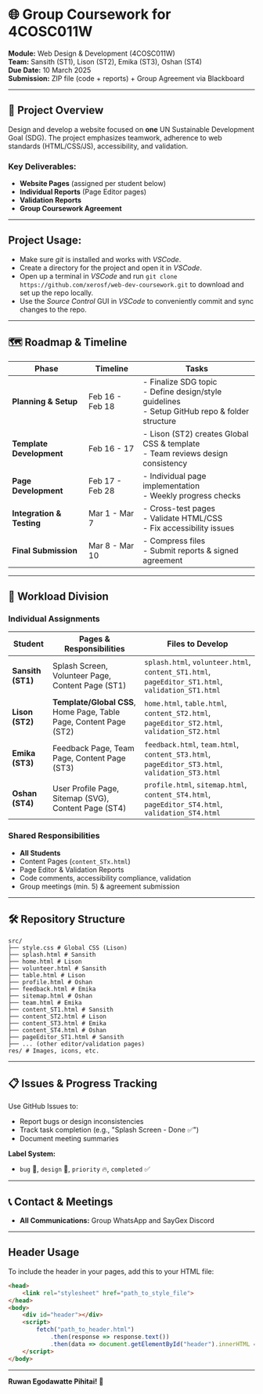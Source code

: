 # 🌐 Group Coursework for 4COSC011W

**Module:** Web Design & Development (4COSC011W)  
**Team:** Sansith (ST1), Lison (ST2), Emika (ST3), Oshan (ST4)  
**Due Date:** 10 March 2025  
**Submission:** ZIP file (code + reports) + Group Agreement via Blackboard  

---

## 📌 Project Overview
Design and develop a website focused on **one** UN Sustainable Development Goal (SDG). The project emphasizes teamwork, adherence to web standards (HTML/CSS/JS), accessibility, and validation.  

### Key Deliverables:
- **Website Pages** (assigned per student below)  
- **Individual Reports** (Page Editor pages)  
- **Validation Reports**  
- **Group Coursework Agreement**  

---

## Project Usage:
 - Make sure *git* is installed and works with *VSCode*.
 - Create a directory for the project and open it in *VSCode*.
 - Open up a terminal in *VSCode* and run `git clone https://github.com/xerosf/web-dev-coursework.git` to download and set up the repo locally.
 - Use the *Source Control* GUI in *VSCode* to conveniently commit and sync changes to the repo.

---

## 🗺️ Roadmap & Timeline

| Phase                | Timeline       | Tasks                                                                 |
|----------------------|----------------|-----------------------------------------------------------------------|
| **Planning & Setup** | Feb 16 - Feb 18 | - Finalize SDG topic <br> - Define design/style guidelines <br> - Setup GitHub repo & folder structure |
| **Template Development** | Feb 16 - 17 | - Lison (ST2) creates Global CSS & template <br> - Team reviews design consistency |
| **Page Development** | Feb 17 - Feb 28 | - Individual page implementation <br> - Weekly progress checks       |
| **Integration & Testing** | Mar 1 - Mar 7 | - Cross-test pages <br> - Validate HTML/CSS <br> - Fix accessibility issues |
| **Final Submission** | Mar 8 - Mar 10 | - Compress files <br> - Submit reports & signed agreement            |

---

## 👥 Workload Division

### Individual Assignments
| Student   | Pages & Responsibilities                                                                 | Files to Develop                          |
|-----------|------------------------------------------------------------------------------------------|-------------------------------------------|
| **Sansith (ST1)** | Splash Screen, Volunteer Page, Content Page (ST1)                                        | `splash.html`, `volunteer.html`, `content_ST1.html`, `pageEditor_ST1.html`, `validation_ST1.html` |
| **Lison (ST2)**   | **Template/Global CSS**, Home Page, Table Page, Content Page (ST2)                       | `home.html`, `table.html`, `content_ST2.html`, `pageEditor_ST2.html`, `validation_ST2.html` |
| **Emika (ST3)**   | Feedback Page, Team Page, Content Page (ST3)                                             | `feedback.html`, `team.html`, `content_ST3.html`, `pageEditor_ST3.html`, `validation_ST3.html` |
| **Oshan (ST4)**   | User Profile Page, Sitemap (SVG), Content Page (ST4)                                     | `profile.html`, `sitemap.html`, `content_ST4.html`, `pageEditor_ST4.html`, `validation_ST4.html` |

### Shared Responsibilities
- **All Students**  
- Content Pages (`content_STx.html`)  
- Page Editor & Validation Reports  
- Code comments, accessibility compliance, validation  
- Group meetings (min. 5) & agreement submission  

---

## 🛠️ Repository Structure

```
src/
├── style.css # Global CSS (Lison)
├── splash.html # Sansith
├── home.html # Lison
├── volunteer.html # Sansith
├── table.html # Lison
├── profile.html # Oshan
├── feedback.html # Emika
├── sitemap.html # Oshan
├── team.html # Emika
├── content_ST1.html # Sansith
├── content_ST2.html # Lison
├── content_ST3.html # Emika
├── content_ST4.html # Oshan
├── pageEditor_ST1.html # Sansith
├── ... (other editor/validation pages)
res/ # Images, icons, etc.
```

---

## 📋 Issues & Progress Tracking
Use GitHub Issues to:
- Report bugs or design inconsistencies  
- Track task completion (e.g., "Splash Screen - Done ✅")  
- Document meeting summaries  

**Label System:**  
- `bug` 🐞, `design` 🎨, `priority` 🔥, `completed` ✅  

---

## 📞 Contact & Meetings
- **All Communications:** Group WhatsApp and SayGex Discord

---
## Header Usage
To include the header in your pages, add this to your HTML file:
```html
<head>
    <link rel="stylesheet" href="path_to_style_file">
</head>
<body>
    <div id="header"></div>
    <script>
        fetch("path_to_header.html")
            .then(response => response.text())
            .then(data => document.getElementById("header").innerHTML = data);
    </script>
</body>
```
---

**Ruwan Egodawatte Pihitai!** 🙏 

